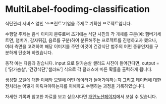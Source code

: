 # MultiLabel-foodimg-classification

식단관리 서비스 앱인 ‘스프린트’기업을 주제로 기획한 프로젝트입니다.

수행할 주제는 음식 이미지 분류로써 초기에는 식단 사진의 각 개체를 구분(예: 햄버거세트면, 햄버거, 감자튀김, 음료를 구분)하여 분류해주는 프로젝트를 진행하고자 했으나, 여러 측면을 고려하여 해당 이미지를 주면 이것이 건강식단 범주의 어떤 종류인지를 구분하게 단순화 하였습니다.

동작 예는 다음과 같습니다.
input 으로 닭가슴살 샐러드 사진이 들어간다면, output = [ ‘닭가슴살’, ‘건강식단’,’샐러드’] 식으로 각 클래스에 따른 확률을 출력하게 됩니다.

생성할 모델에 대한 이해와 모델에 어떤 데이터가 들어가야하는지 그리고 데이터에 대한 전처리는 어떻게 이뤄져야하는지를 이해하고 수행하는 과정을 기록하였습니다.

자세한 기록과 참고한 자료를 보고 싶으시다면 [개인노션페이지](https://obvious-rock-3e1.notion.site/b407fc13492740c78af973e2e104e56e?v=9245d1e1067e4d2092a536e0929324aa)에서 보실 수 있습니다.
